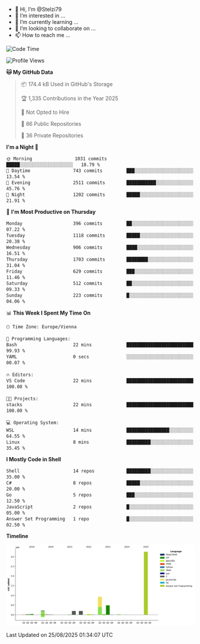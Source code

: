 - 👋 Hi, I’m @Stelzi79
- 👀 I’m interested in ...
- 🌱 I’m currently learning ...
- 💞️ I’m looking to collaborate on ...
- 📫 How to reach me ...

<!--START_SECTION:waka-->
![Code Time](http://img.shields.io/badge/Code%20Time-1%2C143%20hrs%2044%20mins-blue)

![Profile Views](http://img.shields.io/badge/Profile%20Views-0-blue)

**🐱 My GitHub Data** 

> 📦 174.4 kB Used in GitHub's Storage 
 > 
> 🏆 1,335 Contributions in the Year 2025
 > 
> 🚫 Not Opted to Hire
 > 
> 📜 86 Public Repositories 
 > 
> 🔑 36 Private Repositories 
 > 
**I'm a Night 🦉** 

```text
🌞 Morning                1031 commits        █████░░░░░░░░░░░░░░░░░░░░   18.79 % 
🌆 Daytime                743 commits         ███░░░░░░░░░░░░░░░░░░░░░░   13.54 % 
🌃 Evening                2511 commits        ███████████░░░░░░░░░░░░░░   45.76 % 
🌙 Night                  1202 commits        █████░░░░░░░░░░░░░░░░░░░░   21.91 % 
```
📅 **I'm Most Productive on Thursday** 

```text
Monday                   396 commits         ██░░░░░░░░░░░░░░░░░░░░░░░   07.22 % 
Tuesday                  1118 commits        █████░░░░░░░░░░░░░░░░░░░░   20.38 % 
Wednesday                906 commits         ████░░░░░░░░░░░░░░░░░░░░░   16.51 % 
Thursday                 1703 commits        ████████░░░░░░░░░░░░░░░░░   31.04 % 
Friday                   629 commits         ███░░░░░░░░░░░░░░░░░░░░░░   11.46 % 
Saturday                 512 commits         ██░░░░░░░░░░░░░░░░░░░░░░░   09.33 % 
Sunday                   223 commits         █░░░░░░░░░░░░░░░░░░░░░░░░   04.06 % 
```


📊 **This Week I Spent My Time On** 

```text
🕑︎ Time Zone: Europe/Vienna

💬 Programming Languages: 
Bash                     22 mins             █████████████████████████   99.93 % 
YAML                     0 secs              ░░░░░░░░░░░░░░░░░░░░░░░░░   00.07 % 

🔥 Editors: 
VS Code                  22 mins             █████████████████████████   100.00 % 

🐱‍💻 Projects: 
stacks                   22 mins             █████████████████████████   100.00 % 

💻 Operating System: 
WSL                      14 mins             ████████████████░░░░░░░░░   64.55 % 
Linux                    8 mins              █████████░░░░░░░░░░░░░░░░   35.45 % 
```

**I Mostly Code in Shell** 

```text
Shell                    14 repos            █████████░░░░░░░░░░░░░░░░   35.00 % 
C#                       8 repos             █████░░░░░░░░░░░░░░░░░░░░   20.00 % 
Go                       5 repos             ███░░░░░░░░░░░░░░░░░░░░░░   12.50 % 
JavaScript               2 repos             █░░░░░░░░░░░░░░░░░░░░░░░░   05.00 % 
Answer Set Programming   1 repo              █░░░░░░░░░░░░░░░░░░░░░░░░   02.50 % 
```



**Timeline**

![Lines of Code chart](https://raw.githubusercontent.com/Stelzi79/Stelzi79/main/assets/bar_graph.png)


 Last Updated on 25/08/2025 01:34:07 UTC
<!--END_SECTION:waka-->

<!---
Stelzi79/Stelzi79 is a ✨ special ✨ repository because its `README.md` (this file) appears on your GitHub profile.
You can click the Preview link to take a look at your changes.
--->
